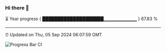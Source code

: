 ### Hi there 👋

⏳ Year progress { ████████████████████▁▁▁▁▁▁▁▁▁▁ } 67.83 %

---

⏰ Updated on Thu, 05 Sep 2024 06:07:59 GMT

![Progress Bar CI](https://github.com/EinsPommes/EinsPommes/blob/main/.github/workflows/main.yml)
